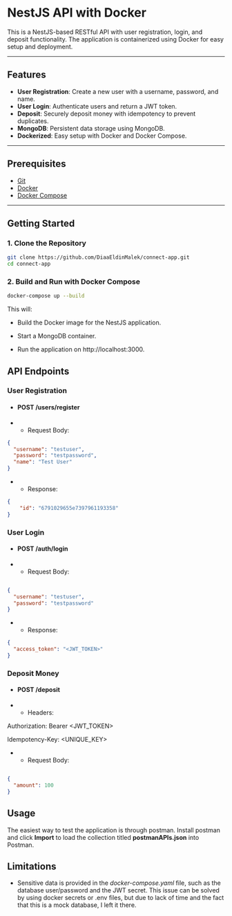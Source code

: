 # NestJS API with Docker

This is a NestJS-based RESTful API with user registration, login, and deposit functionality. The application is containerized using Docker for easy setup and deployment.

---

## Features
- **User Registration**: Create a new user with a username, password, and name.
- **User Login**: Authenticate users and return a JWT token.
- **Deposit**: Securely deposit money with idempotency to prevent duplicates.
- **MongoDB**: Persistent data storage using MongoDB.
- **Dockerized**: Easy setup with Docker and Docker Compose.

---

## Prerequisites
- [Git](https://git-scm.com/)
- [Docker](https://docs.docker.com/get-docker/)
- [Docker Compose](https://docs.docker.com/compose/install/)

---

## Getting Started

### 1. Clone the Repository
```bash
git clone https://github.com/DiaaEldinMalek/connect-app.git
cd connect-app
```


### 2. Build and Run with Docker Compose

```bash
docker-compose up --build
```

This will:

- Build the Docker image for the NestJS application.

- Start a MongoDB container.

- Run the application on http://localhost:3000.


## API Endpoints
### User Registration
- #### POST /users/register

- - Request Body:

```json
{
  "username": "testuser",
  "password": "testpassword",
  "name": "Test User"
}
```

- - Response:
```json
{
    "id": "6791029655e7397961193358"
}
```

### User Login
- #### POST /auth/login

- - Request Body:

```json

{
  "username": "testuser",
  "password": "testpassword"
}
```
- - Response:

```json
{
  "access_token": "<JWT_TOKEN>"
}
```

### Deposit Money
- #### POST /deposit

- - Headers:

Authorization: Bearer <JWT_TOKEN>

Idempotency-Key: <UNIQUE_KEY>

- - Request Body:

```json

{
  "amount": 100
}
```

## Usage
The easiest way to test the application is through postman. Install postman and click **Import** to load the collection titled **postmanAPIs.json** into Postman.


## Limitations
- Sensitive data is provided in the *docker-compose.yaml*  file, such as the database user/password and the JWT secret. This issue can be solved by using docker secrets or .env files, but due to lack of time and the fact that this is a mock database, I left it there.